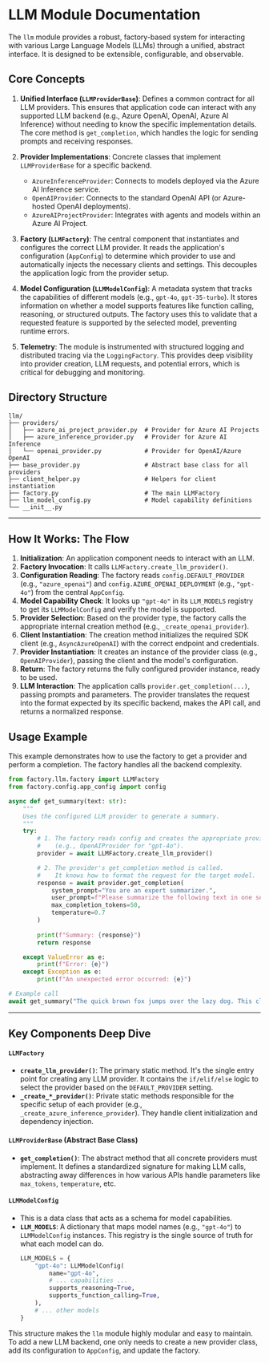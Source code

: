 # LLM Module Documentation

The `llm` module provides a robust, factory-based system for interacting with various Large Language Models (LLMs) through a unified, abstract interface. It is designed to be extensible, configurable, and observable.

## Core Concepts

1.  **Unified Interface (`LLMProviderBase`)**: Defines a common contract for all LLM providers. This ensures that application code can interact with any supported LLM backend (e.g., Azure OpenAI, OpenAI, Azure AI Inference) without needing to know the specific implementation details. The core method is `get_completion`, which handles the logic for sending prompts and receiving responses.

2.  **Provider Implementations**: Concrete classes that implement `LLMProviderBase` for a specific backend.
    *   `AzureInferenceProvider`: Connects to models deployed via the Azure AI Inference service.
    *   `OpenAIProvider`: Connects to the standard OpenAI API (or Azure-hosted OpenAI deployments).
    *   `AzureAIProjectProvider`: Integrates with agents and models within an Azure AI Project.

3.  **Factory (`LLMFactory`)**: The central component that instantiates and configures the correct LLM provider. It reads the application's configuration (`AppConfig`) to determine which provider to use and automatically injects the necessary clients and settings. This decouples the application logic from the provider setup.

4.  **Model Configuration (`LLMModelConfig`)**: A metadata system that tracks the capabilities of different models (e.g., `gpt-4o`, `gpt-35-turbo`). It stores information on whether a model supports features like function calling, reasoning, or structured outputs. The factory uses this to validate that a requested feature is supported by the selected model, preventing runtime errors.

5.  **Telemetry**: The module is instrumented with structured logging and distributed tracing via the `LoggingFactory`. This provides deep visibility into provider creation, LLM requests, and potential errors, which is critical for debugging and monitoring.

## Directory Structure

```
llm/
├── providers/
│   ├── azure_ai_project_provider.py  # Provider for Azure AI Projects
│   ├── azure_inference_provider.py   # Provider for Azure AI Inference
│   └── openai_provider.py            # Provider for OpenAI/Azure OpenAI
├── base_provider.py                  # Abstract base class for all providers
├── client_helper.py                  # Helpers for client instantiation
├── factory.py                        # The main LLMFactory
├── llm_model_config.py               # Model capability definitions
└── __init__.py
```

---

## How It Works: The Flow

1.  **Initialization**: An application component needs to interact with an LLM.
2.  **Factory Invocation**: It calls `LLMFactory.create_llm_provider()`.
3.  **Configuration Reading**: The factory reads `config.DEFAULT_PROVIDER` (e.g., `"azure_openai"`) and `config.AZURE_OPENAI_DEPLOYMENT` (e.g., `"gpt-4o"`) from the central `AppConfig`.
4.  **Model Capability Check**: It looks up `"gpt-4o"` in its `LLM_MODELS` registry to get its `LLMModelConfig` and verify the model is supported.
5.  **Provider Selection**: Based on the provider type, the factory calls the appropriate internal creation method (e.g., `_create_openai_provider`).
6.  **Client Instantiation**: The creation method initializes the required SDK client (e.g., `AsyncAzureOpenAI`) with the correct endpoint and credentials.
7.  **Provider Instantiation**: It creates an instance of the provider class (e.g., `OpenAIProvider`), passing the client and the model's configuration.
8.  **Return**: The factory returns the fully configured provider instance, ready to be used.
9.  **LLM Interaction**: The application calls `provider.get_completion(...)`, passing prompts and parameters. The provider translates the request into the format expected by its specific backend, makes the API call, and returns a normalized response.

## Usage Example

This example demonstrates how to use the factory to get a provider and perform a completion. The factory handles all the backend complexity.

```python
from factory.llm.factory import LLMFactory
from factory.config.app_config import config

async def get_summary(text: str):
    """
    Uses the configured LLM provider to generate a summary.
    """
    try:
        # 1. The factory reads config and creates the appropriate provider
        #    (e.g., OpenAIProvider for "gpt-4o").
        provider = await LLMFactory.create_llm_provider()

        # 2. The provider's get_completion method is called.
        #    It knows how to format the request for the target model.
        response = await provider.get_completion(
            system_prompt="You are an expert summarizer.",
            user_prompt=f"Please summarize the following text in one sentence: {text}",
            max_completion_tokens=50,
            temperature=0.7
        )
        
        print(f"Summary: {response}")
        return response

    except ValueError as e:
        print(f"Error: {e}")
    except Exception as e:
        print(f"An unexpected error occurred: {e}")

# Example call
await get_summary("The quick brown fox jumps over the lazy dog. This classic pangram contains all the letters of the English alphabet.")
```

---

## Key Components Deep Dive

#### `LLMFactory`

*   **`create_llm_provider()`**: The primary static method. It's the single entry point for creating any LLM provider. It contains the `if/elif/else` logic to select the provider based on the `DEFAULT_PROVIDER` setting.
*   **`_create_*_provider()`**: Private static methods responsible for the specific setup of each provider (e.g., `_create_azure_inference_provider`). They handle client initialization and dependency injection.

#### `LLMProviderBase` (Abstract Base Class)

*   **`get_completion()`**: The abstract method that all concrete providers must implement. It defines a standardized signature for making LLM calls, abstracting away differences in how various APIs handle parameters like `max_tokens`, `temperature`, etc.

#### `LLMModelConfig`

*   This is a data class that acts as a schema for model capabilities.
*   **`LLM_MODELS`**: A dictionary that maps model names (e.g., `"gpt-4o"`) to `LLMModelConfig` instances. This registry is the single source of truth for what each model can do.
    ```python
    LLM_MODELS = {
        "gpt-4o": LLMModelConfig(
            name="gpt-4o",
            # ... capabilities ...
            supports_reasoning=True,
            supports_function_calling=True,
        ),
        # ... other models
    }
    ```

This structure makes the `llm` module highly modular and easy to maintain. To add a new LLM backend, one only needs to create a new provider class, add its configuration to `AppConfig`, and update the factory.
